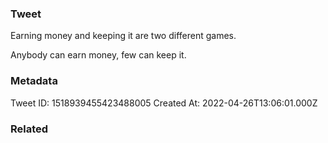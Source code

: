 ### Tweet
Earning money and keeping it are two different games.

Anybody can earn money, few can keep it.

### Metadata
Tweet ID: 1518939455423488005
Created At: 2022-04-26T13:06:01.000Z

### Related

